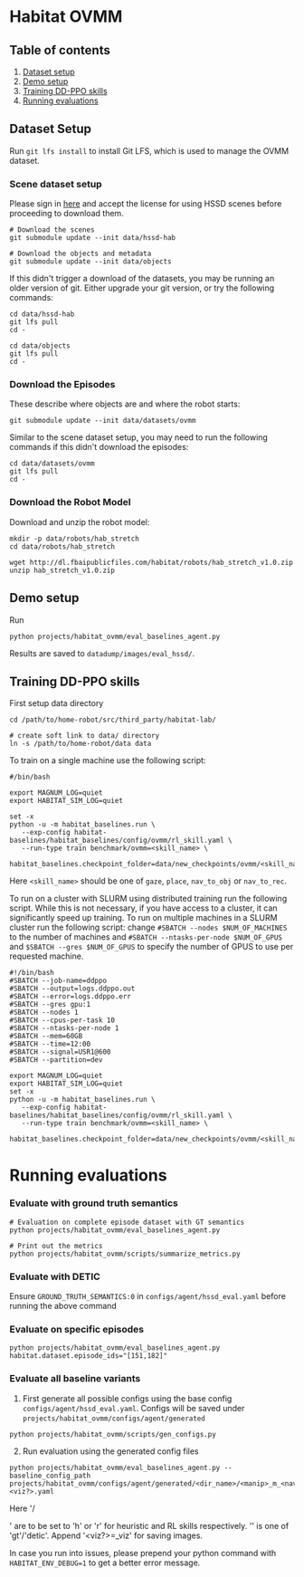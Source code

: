 # Habitat OVMM

## Table of contents
   1. [Dataset setup](#dataset-setup)
   2. [Demo setup](#demo-setup)
   3. [Training DD-PPO skills](#training-dd-ppo-skills)
   4. [Running evaluations](#running-evaluations)


## Dataset Setup

Run `git lfs install` to install Git LFS, which is used to manage the OVMM dataset.

### Scene dataset setup 

Please sign in [here](https://huggingface.co/datasets/hssd/hssd-hab/tree/ovmm) and accept the license for using HSSD scenes before proceeding to download them.
```
# Download the scenes
git submodule update --init data/hssd-hab

# Download the objects and metadata
git submodule update --init data/objects
```

If this didn't trigger a download of the datasets, you may be running an older version of git. Either upgrade your git version, or try the following commands:
```
cd data/hssd-hab
git lfs pull
cd -

cd data/objects
git lfs pull
cd -
```

### Download the Episodes

These describe where objects are and where the robot starts:

```
git submodule update --init data/datasets/ovmm
```

Similar to the scene dataset setup, you may need to run the following commands if this didn't download the episodes:
```
cd data/datasets/ovmm
git lfs pull
cd -
```


### Download the Robot Model

Download and unzip the robot model:
```
mkdir -p data/robots/hab_stretch
cd data/robots/hab_stretch

wget http://dl.fbaipublicfiles.com/habitat/robots/hab_stretch_v1.0.zip
unzip hab_stretch_v1.0.zip
```

## Demo setup

Run
```
python projects/habitat_ovmm/eval_baselines_agent.py
```

Results are saved to `datadump/images/eval_hssd/`.


## Training DD-PPO skills

First setup data directory
```
cd /path/to/home-robot/src/third_party/habitat-lab/

# create soft link to data/ directory
ln -s /path/to/home-robot/data data
```

To train on a single machine use the following script:
```
#/bin/bash

export MAGNUM_LOG=quiet
export HABITAT_SIM_LOG=quiet

set -x
python -u -m habitat_baselines.run \
   --exp-config habitat-baselines/habitat_baselines/config/ovmm/rl_skill.yaml \
   --run-type train benchmark/ovmm=<skill_name> \
   habitat_baselines.checkpoint_folder=data/new_checkpoints/ovmm/<skill_name>
```
Here `<skill_name>` should be one of `gaze`, `place`, `nav_to_obj` or `nav_to_rec`.

To run on a cluster with SLURM using distributed training run the following script. While this is not necessary, if you have access to a cluster, it can significantly speed up training. To run on multiple machines in a SLURM cluster run the following script: change `#SBATCH --nodes $NUM_OF_MACHINES` to the number of machines and `#SBATCH --ntasks-per-node $NUM_OF_GPUS` and `$SBATCH --gres $NUM_OF_GPUS` to specify the number of GPUS to use per requested machine.

```
#!/bin/bash
#SBATCH --job-name=ddppo
#SBATCH --output=logs.ddppo.out
#SBATCH --error=logs.ddppo.err
#SBATCH --gres gpu:1
#SBATCH --nodes 1
#SBATCH --cpus-per-task 10
#SBATCH --ntasks-per-node 1
#SBATCH --mem=60GB
#SBATCH --time=12:00
#SBATCH --signal=USR1@600
#SBATCH --partition=dev

export MAGNUM_LOG=quiet
export HABITAT_SIM_LOG=quiet
set -x
python -u -m habitat_baselines.run \
   --exp-config habitat-baselines/habitat_baselines/config/ovmm/rl_skill.yaml \
   --run-type train benchmark/ovmm=<skill_name> \
   habitat_baselines.checkpoint_folder=data/new_checkpoints/ovmm/<skill_name>
```


# Running evaluations


### Evaluate with ground truth semantics
```
# Evaluation on complete episode dataset with GT semantics
python projects/habitat_ovmm/eval_baselines_agent.py

# Print out the metrics
python projects/habitat_ovmm/scripts/summarize_metrics.py
```

### Evaluate with DETIC
Ensure `GROUND_TRUTH_SEMANTICS:0` in `configs/agent/hssd_eval.yaml` before running the above command

### Evaluate on specific episodes
```
python projects/habitat_ovmm/eval_baselines_agent.py habitat.dataset.episode_ids="[151,182]"
```

### Evaluate all baseline variants
1. First generate all possible configs using the base config `configs/agent/hssd_eval.yaml`. Configs will be saved under `projects/habitat_ovmm/configs/agent/generated`
```
python projects/habitat_ovmm/scripts/gen_configs.py
```

2. Run evaluation using the generated config files
```
python projects/habitat_ovmm/eval_baselines_agent.py --baseline_config_path projects/habitat_ovmm/configs/agent/generated/<dir_name>/<manip>_m_<nav>_n_<perception><viz?>.yaml
```

Here '<manip>/<nav>' are to be set to 'h' or 'r' for heuristic and RL skills respectively. '<perception>' is one of 'gt'/'detic'. Append '<viz?>=_viz' for saving images.

In case you run into issues, please prepend your python command with `HABITAT_ENV_DEBUG=1` to get a better error message.
